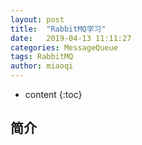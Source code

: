 ```yaml
---
layout: post
title:  "RabbitMQ学习"
date:   2019-04-13 11:11:27
categories: MessageQueue
tags: RabbitMQ
author: miaoqi
---
```


* content
{:toc}

## 简介






